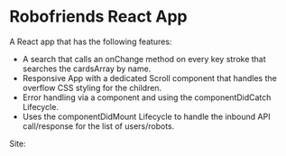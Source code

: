 # Robofriends React App

A React app that has the following features:

* A search that calls an onChange method on every key stroke that searches the cardsArray by name.  
* Responsive App with a dedicated Scroll component that handles the overflow CSS styling for the children.    
* Error handling via a component and using the componentDidCatch Lifecycle.  
* Uses the componentDidMount Lifecycle to handle the inbound API call/response for the list of users/robots.  

Site:  

